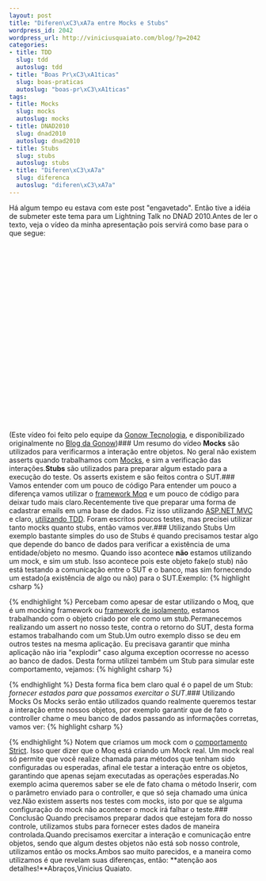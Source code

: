 ```yaml
--- 
layout: post
title: "Diferen\xC3\xA7a entre Mocks e Stubs"
wordpress_id: 2042
wordpress_url: http://viniciusquaiato.com/blog/?p=2042
categories: 
- title: TDD
  slug: tdd
  autoslug: tdd
- title: "Boas Pr\xC3\xA1ticas"
  slug: boas-praticas
  autoslug: "boas-pr\xC3\xA1ticas"
tags: 
- title: Mocks
  slug: mocks
  autoslug: mocks
- title: DNAD2010
  slug: dnad2010
  autoslug: dnad2010
- title: Stubs
  slug: stubs
  autoslug: stubs
- title: "Diferen\xC3\xA7a"
  slug: diferenca
  autoslug: "diferen\xC3\xA7a"
---
```

Há algum tempo eu estava com este post "engavetado". Então tive a idéia de submeter este tema para um Lightning Talk no DNAD 2010.Antes de ler o texto, veja o vídeo da minha apresentação pois servirá como base para o que segue:<object width="640" height="390"><param name="movie" value="http://www.youtube.com/v/gMkiKtxrvx8&hl=pt_BR&feature=player_embedded&version=3" /><param name="allowFullScreen" value="true" /><param name="allowScriptAccess" value="always" /><embed src="http://www.youtube.com/v/gMkiKtxrvx8&hl=pt_BR&feature=player_embedded&version=3" type="application/x-shockwave-flash" allowfullscreen="true" allowscriptaccess="always" width="640" height="390"></embed></object>(Este vídeo foi feito pelo equipe da [Gonow Tecnologia](http://www.gonow.com.br), e disponibilizado originalmente no [Blog da Gonow](http://www.gonow.com.br/blog/2010/11/20/gonow-tecnologia-no-net-architects-day-2010/))### Um resumo do vídeo
**Mocks** são utilizados para verificarmos a interação entre objetos. No geral não existem asserts quando trabalhamos com [Mocks](http://pt.wikipedia.org/wiki/Mock_Object), e sim a verificação das interações.**Stubs** são utilizados para preparar algum estado para a execução do teste. Os asserts existem e são feitos contra o SUT.### Vamos entender com um pouco de código
Para entender um pouco a diferença vamos utilizar o [framework Moq](http://viniciusquaiato.com/blog/tdd-mock-objects-usando-moq/) e um pouco de código para deixar tudo mais claro.Recentemente tive que preparar uma forma de cadastrar emails em uma base de dados. Fiz isso utilizando [ASP.NET MVC](http://viniciusquaiato.com/blog/asp-net-mvc-3/) e claro, [utilizando TDD](http://viniciusquaiato.com/blog/category/tdd/). Foram escritos poucos testes, mas precisei utilizar tanto mocks quanto stubs, então vamos ver.### Utilizando Stubs
Um exemplo bastante simples do uso de Stubs é quando precisamos testar algo que depende do banco de dados para verificar a existência de uma entidade/objeto no mesmo. Quando isso acontece **não** estamos utilizando um mock, e sim um stub. Isso acontece pois este objeto fake(o stub) não está testando a comunicação entre o SUT e o banco, mas sim fornecendo um estado(a existência de algo ou não) para o SUT.Exemplo:
{% highlight csharp %}

{% endhighlight %}
Percebam como apesar de estar utilizando o Moq, que é um mocking framework ou [framework de isolamento](http://artofunittesting.com/), estamos trabalhando com o objeto criado por ele como um stub.Permanecemos realizando um assert no nosso teste, contra o retorno do SUT, desta forma estamos trabalhando com um Stub.Um outro exemplo disso se deu em outros testes na mesma aplicação. Eu precisava garantir que minha aplicação não iria "explodir" caso alguma exception ocorresse no acesso ao banco de dados. Desta forma utilizei também um Stub para simular este comportamento, vejamos:
{% highlight csharp %}

{% endhighlight %}
Desta forma fica bem claro qual é o papel de um Stub: _fornecer estados para que possamos exercitar o SUT_.### Utilizando Mocks
Os Mocks serão então utilizados quando realmente queremos testar a interação entre nossos objetos, por exemplo garantir que de fato o controller chame o meu banco de dados passando as informações corretas, vamos ver:
{% highlight csharp %}

{% endhighlight %}
Notem que criamos um mock com o [comportamento Strict](http://code.google.com/p/moq/wiki/QuickStart). Isso quer dizer que o Moq está criando um Mock real. Um mock real só permite que você realize chamada para métodos que tenham sido configuradas ou esperadas, afinal ele testar a interação entre os objetos, garantindo que apenas sejam executadas as operações esperadas.No exemplo acima queremos saber se ele de fato chama o método Inserir, com o parâmetro enviado para o controller, e que só seja chamado uma única vez.Não existem asserts nos testes com mocks, isto por que se alguma configuração do mock não acontecer o mock irá falhar o teste.### Conclusão
Quando precisamos preparar dados que estejam fora do nosso controle, utilizamos stubs para fornecer estes dados de maneira controlada.Quando precisamos exercitar a interação e comunicação entre objetos, sendo que algum destes objetos não está sob nosso controle, utilizamos então os mocks.Ambos sao muito parecidos, e a maneira como utilizamos é que revelam suas diferenças, então: **atenção aos detalhes!**Abraços,Vinicius Quaiato.
